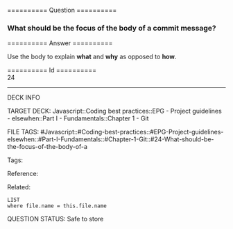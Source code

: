 ========== Question ==========  

### What should be the focus of the body of a commit message?  

========== Answer ==========  

Use the body to explain **what** and **why** as opposed to **how**.

========== Id ==========  
24

---

DECK INFO

TARGET DECK: Javascript::Coding best practices::EPG - Project guidelines - elsewhen::Part I - Fundamentals::Chapter 1 - Git

FILE TAGS: #Javascript::#Coding-best-practices::#EPG-Project-guidelines-elsewhen::#Part-I-Fundamentals::#Chapter-1-Git::#24-What-should-be-the-focus-of-the-body-of-a

Tags:

Reference:

Related:

```dataview
LIST
where file.name = this.file.name
````
QUESTION STATUS: Safe to store
